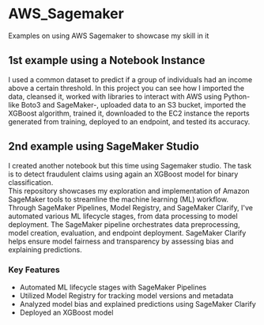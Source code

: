 # AWS_Sagemaker
Examples on using AWS Sagemaker to showcase my skill in it

## 1st example using a Notebook Instance
I used a common dataset to predict if a group of individuals had an income above a certain threshold.
In this project you can see how I imported the data, cleansed it, worked with libraries to interact with AWS using Python-like Boto3 and SageMaker-, uploaded data to an S3 bucket, imported the XGBoost algorithm, trained it, downloaded to the EC2 instance the reports generated from training, deployed to an endpoint, and tested its accuracy.

## 2nd example using SageMaker Studio
I created another notebook but this time using Sagemaker studio. The task is to detect fraudulent claims using again an XGBoost model for binary classification.  
This repository showcases my exploration and implementation of Amazon SageMaker tools to streamline the machine learning (ML) workflow. Through SageMaker Pipelines, Model Registry, and SageMaker Clarify, I've automated various ML lifecycle stages, from data processing to model deployment.
The SageMaker pipeline orchestrates data preprocessing, model creation, evaluation, and endpoint deployment. SageMaker Clarify helps ensure model fairness and transparency by assessing bias and explaining predictions.
### Key Features
- Automated ML lifecycle stages with SageMaker Pipelines
- Utilized Model Registry for tracking model versions and metadata
- Analyzed model bias and explained predictions using SageMaker Clarify
- Deployed an XGBoost model
